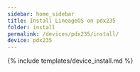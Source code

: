 ```yaml
---
sidebar: home_sidebar
title: Install LineageOS on pdx235
folder: install
permalink: /devices/pdx235/install/
device: pdx235
---
```

{% include templates/device_install.md %}
